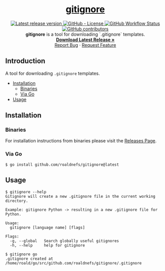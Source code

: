 <a href="https://github.com/roaldnefs/gitignore" style="color: black;">
    <h1 align="center">gitignore</h1>
</a>
<p align="center">
    <a href="https://github.com/roaldnefs/gitignore/releases">
        <img src="https://img.shields.io/github/v/release/roaldnefs/gitignore?style=for-the-badge&color=blue"
            alt="Latest release version">
    </a>
    <a href="https://github.com/roaldnefs/gitignore/blob/master/LICENSE">
        <img src="https://img.shields.io/github/license/roaldnefs/gitignore.svg?style=for-the-badge&color=blue"
            alt="GitHub - License">
    </a>
    <a href="https://github.com/roaldnefs/gitignore/actions">
        <img src="https://img.shields.io/github/actions/workflow/status/roaldnefs/gitignore/build.yaml?style=for-the-badge&color=blue"
            alt="GitHub Workflow Status">
    </a>
    <a href="https://github.com/roaldnefs/gitignore/graphs/contributors">
        <img src="https://img.shields.io/github/contributors/roaldnefs/gitignore?style=for-the-badge&color=blue"
            alt="GitHub contributors">
    </a>
    </br>
    <b>gitignore</b> is a tool for downloading `.gitignore` templates.
    <br />
    <a href="https://github.com/roaldnefs/gitignore/releases"><strong>Download Latest Release »</strong></a>
    <br />
    <a href="https://github.com/roaldnefs/gitignore/issues/new?title=Bug%3A">Report Bug</a>
    ·
    <a href="https://github.com/roaldnefs/gitignore/issues/new?title=Feature+Request%3A">Request Feature</a>
</p>

## Introduction

A tool for downloading `.gitignore` templates.

* [Installation](README.md#installation)
     * [Binaries](README.md#binaries)
     * [Via Go](README.md#via-go)
* [Usage](README.md#usage)

## Installation

### Binaries

For installation instructions from binaries please visit the [Releases Page](https://github.com/roaldnefs/gitignore/releases).

### Via Go

```console
$ go install github.com/roaldnefs/gitignore@latest
```

## Usage

```console
$ gitignore --help
Gitignore will create a new .gitignore file in the current working
directory.

Example: gitignore Python -> resulting in a new .gitignore file for Python.

Usage:
  gitignore [language name] [flags]

Flags:
  -g, --global   Search globally useful gitignores
  -h, --help     help for gitignore

$ gitignore go
.gitignore created at /home/roald/go/src/github.com/roaldnefs/gitignore/.gitignore
```
